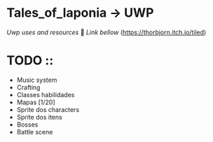 # Tales_of_laponia -> UWP
_Uwp uses and resources_
:pushpin: *Link bellow*
(https://thorbjorn.itch.io/tiled)
# TODO ::

  - Music system
  - Crafting
  - Classes habilidades
  - Mapas [1/20]
  - Sprite dos characters
  - Sprite dos itens
  - Bosses
  - Battle scene
